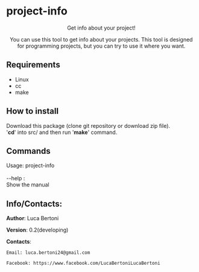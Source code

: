 # project-info
<div align="center">
	<p>
		Get info about your project!
	</p>
	<p>
		You can use this tool to get info about your projects.  
		This tool is designed for programming projects, but you can try  
		to use it where you want.
	</p>
</div>

## Requirements

- Linux  
- cc  
- make

## How to install

Download this package (clone git repository or download zip file).  
'**cd**' into src/ and then run '**make**' command.

## Commands
Usage: project-info <command> <path>  
<command>  
	--help :  
	       Show the manual  


## Info/Contacts:

**Author**: Luca Bertoni

**Version**: 0.2(developing)

**Contacts**:

	Email: luca.bertoni24@gmail.com

	Facebook: https://www.facebook.com/LucaBertoniLucaBertoni